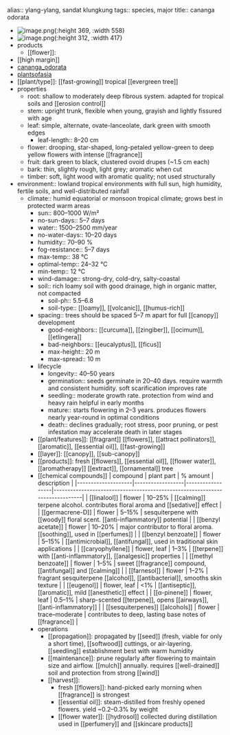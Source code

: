 alias:: ylang-ylang, sandat klungkung
tags:: species, major
title:: cananga odorata

- ![image.png](https://peach-geographical-bat-397.mypinata.cloud/ipfs/QmcFTqwzBsbRj8s8EGtzNDYAFGTANUitzePLGvUUidMWGo){:height 369, :width 558}
- ![image.png](https://peach-geographical-bat-397.mypinata.cloud/ipfs/QmfWeGeLzFWEe2kxoYQ8CU8THHfnPtcUzLHVSHPjZJTfCY){:height 312, :width 417}
- products
	- [[flower]]:
- [[high margin]]
- [cananga_odorata](https://en.wikipedia.org/wiki/Cananga_odorata)
- [plantsofasia](http://www.plantsofasia.com/index/cananga_odorata/0-860)
- [[plant/type]]: [[fast-growing]] tropical [[evergreen tree]]
- properties
	- root: shallow to moderately deep fibrous system. adapted for tropical soils and [[erosion control]]
	- stem: upright trunk, flexible when young, grayish and lightly fissured with age
	- leaf: simple, alternate, ovate-lanceolate, dark green with smooth edges
		- leaf-length:: 8–20 cm
	- flower: drooping, star-shaped, long-petaled yellow-green to deep yellow flowers with intense [[fragrance]]
	- fruit: dark green to black, clustered ovoid drupes (~1.5 cm each)
	- bark: thin, slightly rough, light grey; aromatic when cut
	- timber: soft, light wood with aromatic quality; not used structurally
- environment:: lowland tropical environments with full sun, high humidity, fertile soils, and well-distributed rainfall
	- climate:: humid equatorial or monsoon tropical climate; grows best in protected warm areas
		- sun:: 800–1000 W/m²
		- no-sun-days:: 5–7 days
		- water:: 1500–2500 mm/year
		- no-water-days:: 10–20 days
		- humidity:: 70–90 %
		- fog-resistance:: 5–7 days
		- max-temp:: 38 °C
		- optimal-temp:: 24–32 °C
		- min-temp:: 12 °C
		- wind-damage:: strong-dry, cold-dry, salty-coastal
		- soil:: rich loamy soil with good drainage, high in organic matter, not compacted
			- soil-ph:: 5.5–6.8
			- soil-type:: [[loamy]], [[volcanic]], [[humus-rich]]
		- spacing:: trees should be spaced 5–7 m apart for full [[canopy]] development
			- good-neighbors:: [[curcuma]], [[zingiber]], [[ocimum]], [[etlingera]]
			- bad-neighbors:: [[eucalyptus]], [[ficus]]
			- max-height:: 20 m
			- max-spread:: 10 m
		- lifecycle
			- longevity:: 40–50 years
			- germination:: seeds germinate in 20–40 days. require warmth and consistent humidity. soft scarification improves rate
			- seedling:: moderate growth rate. protection from wind and heavy rain helpful in early months
			- mature:: starts flowering in 2–3 years. produces flowers nearly year-round in optimal conditions
			- death:: declines gradually; root stress, poor pruning, or pest infestation may accelerate death in later stages
		- [[plant/features]]: [[fragrant]] [[flowers]], [[attract pollinators]], [[aromatic]], [[essential oil]], [[fast-growing]]
		- [[layer]]: [[canopy]], [[sub-canopy]]
		- [[products]]: fresh [[flowers]], [[essential oil]], [[flower water]], [[aromatherapy]] [[extract]], [[ornamental]] tree
		- [[chemical compounds]]
		  | compound           | plant part       | % amount         | description                                                                 |
		  |--------------------|------------------|------------------|-----------------------------------------------------------------------------|
		  | [[linalool]] | flower           | 10–25%           | [[calming]] terpene alcohol. contributes floral aroma and [[sedative]] effect       |
		  | [[germacrene-D]]       | flower           | 5–15%            | sesquiterpene with [[woody]] floral scent. [[anti-inflammatory]] potential          |
		  | [[benzyl acetate]]     | flower           | 10–20%           | major contributor to floral aroma. [[soothing]], used in [[perfumes]]               |
		  | [[benzyl benzoate]]    | flower           | 5–15%            | [[antimicrobial]], [[antifungal]], used in traditional skin applications            |
		  | [[caryophyllene]]      | flower, leaf     | 1–3%             | [[terpene]] with [[anti-inflammatory]], [[analgesic]] properties                        |
		  | [[methyl benzoate]]    | flower           | 1–5%             | sweet [[fragrance]] compound, [[antifungal]] and [[calming]]                            |
		  | [[farnesol]]           | flower           | 1–2%             | fragrant sesquiterpene [[alcohol]], [[antibacterial]], smooths skin texture         |
		  | [[eugenol]]            | flower, leaf     | <1%              | [[antiseptic]], [[aromatic]], mild [[anesthetic]] effect                                |
		  | [[α-pinene]]           | flower, leaf     | 0.5–1%           | sharp-scented [[terpene]], opens [[airways]], [[anti-inflammatory]]                     |
		  | [[sesquiterpenes]] [[alcohols]] | flower       | trace–moderate   | contributes to deep, lasting base notes of [[fragrance]]                        |
		- operations
			- [[propagation]]: propagated by [[seed]] (fresh, viable for only a short time), [[softwood]] cuttings, or air-layering. [[seedling]] establishment best with warm humidity
			- [[maintenance]]: prune regularly after flowering to maintain size and airflow. [[mulch]] annually. requires [[well-drained]] soil and protection from strong [[wind]]
			- [[harvest]]:
				- fresh [[flowers]]: hand-picked early morning when [[fragrance]] is strongest
				- [[essential oil]]: steam-distilled from freshly opened flowers. yield ~0.2–0.3% by weight
				- [[flower water]]: [[hydrosol]] collected during distillation used in [[perfumery]] and [[skincare products]]